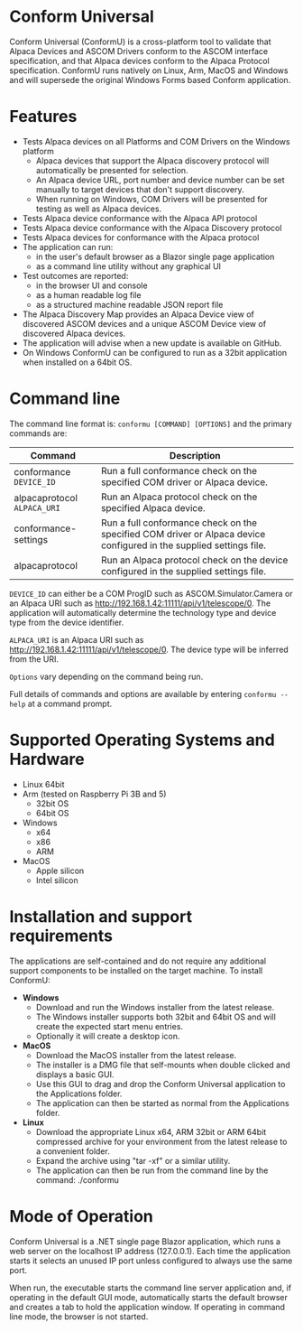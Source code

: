 # Conform Universal
Conform Universal (ConformU) is a cross-platform tool to validate that Alpaca Devices and ASCOM Drivers conform to the ASCOM interface specification, and that Alpaca devices conform to the Alpaca Protocol specification. ConformU runs natively on Linux, Arm, MacOS and Windows and will supersede the original Windows Forms based Conform application.

# Features
* Tests Alpaca devices on all Platforms and COM Drivers on the Windows platform
  * Alpaca devices that support the Alpaca discovery protocol will automatically be presented for selection.
  * An Alpaca device URL, port number and device number can be set manually to target devices that don't support discovery.
  * When running on Windows, COM Drivers will be presented for testing as well as Alpaca devices.
* Tests Alpaca device conformance with the Alpaca API protocol
* Tests Alpaca device conformance with the Alpaca Discovery protocol
* Tests Alpaca devices for conformance with the Alpaca protocol
* The application can run:
  * in the user's default browser as a Blazor single page application
  * as a command line utility without any graphical UI
* Test outcomes are reported:
  * in the browser UI and console
  * as a human readable log file
  * as a structured machine readable JSON report file
* The Alpaca Discovery Map provides an Alpaca Device view of discovered ASCOM devices and a unique ASCOM Device view of discovered Alpaca devices.
* The application will advise when a new update is available on GitHub.
* On Windows ConformU can be configured to run as a 32bit application when installed on a 64bit OS.

# Command line
The command line format is: `conformu [COMMAND] [OPTIONS]` and the primary commands are:

| __Command__ | __Description__ |
| --- | --- |
| conformance `DEVICE_ID` | Run a full conformance check on the specified COM driver or Alpaca device.|
| alpacaprotocol `ALPACA_URI` | Run an Alpaca protocol check on the specified Alpaca device. |
| conformance-settings | Run a full conformance check on the specified COM driver or Alpaca device configured in the supplied settings file. |
| alpacaprotocol | Run an Alpaca protocol check on the device configured in the supplied settings file. |


`DEVICE_ID` can either be a COM ProgID such as ASCOM.Simulator.Camera or an Alpaca URI such as http://192.168.1.42:11111/api/v1/telescope/0. The application will
automatically determine the technology type and device type from the device identifier.

`ALPACA_URI` is an Alpaca URI such as http://192.168.1.42:11111/api/v1/telescope/0. The device type will be inferred from the URI.

`Options` vary depending on the command being run.

Full details of commands and options are available by entering `conformu --help` at a command prompt.

# Supported Operating Systems and Hardware
* Linux 64bit
* Arm (tested on Raspberry Pi 3B and 5)
  * 32bit OS
  * 64bit OS
* Windows
  * x64
  * x86
  * ARM
* MacOS
  * Apple silicon
  * Intel silicon

# Installation and support requirements
The applications are self-contained and do not require any additional support components to be installed on the target machine. To install ConformU:
* **Windows**
  * Download and run the Windows installer from the latest release.
  * The Windows installer supports both 32bit and 64bit OS and will create the expected start menu entries.
  * Optionally it will create a desktop icon.
* **MacOS**
  * Download the MacOS installer from the latest release.
  * The installer is a DMG file that self-mounts when double clicked and displays a basic GUI.
  * Use this GUI to drag and drop the Conform Universal application to the Applications folder.
  * The application can then be started as normal from the Applications folder.
* **Linux**
  * Download the appropriate Linux x64, ARM 32bit or ARM 64bit compressed archive for your environment from the latest release to a convenient folder.
  * Expand the archive using "tar -xf" or a similar utility.
  * The application can then be run from the command line by the command: ./conformu

# Mode of Operation
Conform Universal is a .NET single page Blazor application, which runs a web server on the localhost IP address (127.0.0.1). Each time the application starts it selects an unused IP port unless configured to always use the same port.

When run, the executable starts the command line server application and, if operating in the default GUI mode, automatically starts the default browser and creates a tab to hold the application window. If operating in command line mode, the browser is not started.